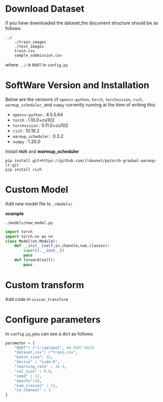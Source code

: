 
# Download Dataset

if you have downloaded the dataset,the document structure should be as follows:

```
../
    ./train_images
    ./test_images
    train.csv
    sample_submission.csv
```

where `../` is `ROOT` in `config.py`

# SoftWare Version and Installation

Below are the versions of `opencv-python`, `torch`, `torchvision`, `rich`, `warmup_scheduler`, and `numpy` currently running at the time of writing this:

* `opencv-python` : 4.5.5.64 
* `torch` : 1.10.0+cu102 
* `torchvision` : 0.11.0+cu102 
* `rich` : 10.16.2  
* `warmup_scheduler` : 0.3.2 
* `numpy` : 1.20.0 

Install **rich**  and **warmup_scheduler** 

```shell
pip install git+https://github.com/ildoonet/pytorch-gradual-warmup-lr.git
pip install rich
```

# Custom Model

Add new model file to  `./models/`

**example** 

`./models/new_model.py`

```py
import torch
import torch.nn as nn
class Model(nn.Module):
    def __init__(self,in_channle,num_classes):
        super().__init__()
        pass
    def forward(self):
        pass
```

# Custom transform

Add code in `vision_transform`




# Configure parameters

In `config.py`,you can see a dict  as follows:

```py
parameter = {
    "ROOT": r"J:\dataset", ## ROOT PATH
    "dataset_csv": r"train.csv",
    "batch_size": 32, 
    "device" : "cuda:0",
    "learning_rate" : 1e-3,
    "val_size" : 0.9,
    "seed" : 12,
    "epochs":10,
    "num_classes" : 12,
    "in_channel" : 3
}
```
